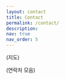```yaml
---
layout: contact
title: Contact
permalink: /contact/
description:
nav: true
nav_order: 5
---
```


(지도)

(연락처 모음)
